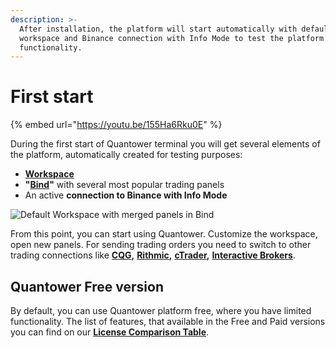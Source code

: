```yaml
---
description: >-
  After installation, the platform will start automatically with default
  workspace and Binance connection with Info Mode to test the platform's
  functionality.
---
```


# First start

{% embed url="https://youtu.be/155Ha6Rku0E" %}

During the first start of Quantower terminal you will get several elements of the platform, automatically created for testing purposes:&#x20;

* [**Workspace**](https://help.quantower.com/getting-started/workspaces-binds-groups#workspaces)
* **"**[**Bind**](https://help.quantower.com/getting-started/workspaces-binds-groups#binds)**"** with several most popular trading panels
* An active **connection to Binance with Info Mode**

![Default Workspace with merged panels in Bind](../.gitbook/assets/default-workspace.png)

From this point, you can start using Quantower. Customize the workspace, open new panels. For sending trading orders you need to switch to other trading connections like [**CQG**](../connections/connection-to-cqg-amp-futures/)**,** [**Rithmic**](../connections/connection-to-rithmic/)**,** [**cTrader**](../connections/connection-to-ctrader/)**,** [**Interactive Brokers**](../connections/connect-quantower-to-interactive-broker/).&#x20;

## Quantower Free version

By default, you can use Quantower platform free, where you have limited functionality. The list of features, that available in the Free and Paid versions you can find on our [**License Comparison Table**](license-comparison.md).
